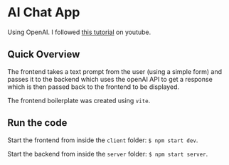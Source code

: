 # AI Chat App

Using OpenAI. I followed [this tutorial](https://www.youtube.com/watch?v=2FeymQoKvrk) on youtube.

## Quick Overview

The frontend takes a text prompt from the user (using a simple form) and passes it to the backend which uses the openAI API to get a response which is then passed back to the frontend to be displayed.

The frontend boilerplate was created using `vite`.

## Run the code

Start the frontend from inside the `client` folder: `$ npm start dev`.

Start the backend from inside the `server` folder: `$ npm start server`.
